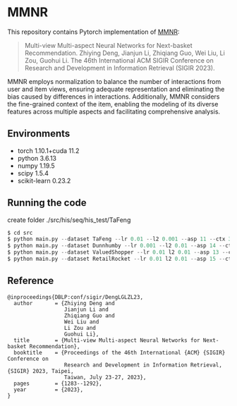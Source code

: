 # MMNR

This repository contains Pytorch implementation of [MMNR](https://dl.acm.org/doi/10.1145/3539618.3591738):

> Multi-view Multi-aspect Neural Networks for Next-basket Recommendation.
> Zhiying Deng, Jianjun Li, Zhiqiang Guo, Wei Liu, Li Zou, Guohui Li.
> The 46th International ACM SIGIR Conference on Research and Development in Information Retrieval (SIGIR 2023).

MMNR employs normalization to balance the number of interactions from user and item views, ensuring adequate representation and eliminating the bias caused by differences in interactions. Additionally, MMNR considers the fine-grained context of the item, enabling the modeling of its diverse features across multiple aspects and facilitating comprehensive analysis.
## Environments

- torch 1.10.1+cuda 11.2
- python 3.6.13
- numpy 1.19.5
- scipy 1.5.4
- scikit-learn 0.23.2

## Running the code
create folder ./src/his/seq/his_test/TaFeng
```python
$ cd src
$ python main.py --dataset TaFeng --lr 0.01 --l2 0.001 --asp 11 --ctx 3 --decay 0.6 --h1 5 --h2 5 --batch_size 100 --dim 32 --isTrain 0
$ python main.py --dataset Dunnhumby --lr 0.001 --l2 0.01 --asp 14 --ctx 3 --decay 0.6 --h1 5 --h2 5 --batch_size 100 --dim 32 --isTrain 0
$ python main.py --dataset ValuedShopper --lr 0.01 l2 0.01 --asp 13 --ctx 3 --decay 0.6 --h1 5 --h2 5 --batch_size 100 --dim 32 --isTrain 0
$ python main.py --dataset RetailRocket --lr 0.01 l2 0.01 --asp 15 --ctx 3 --decay 0.6 --h1 5 --h2 5 --batch_size 100 --dim 32 --isTrain 0
```

## Reference

```
@inproceedings{DBLP:conf/sigir/DengLGLZL23,
  author       = {Zhiying Deng and
                  Jianjun Li and
                  Zhiqiang Guo and
                  Wei Liu and
                  Li Zou and
                  Guohui Li},
  title        = {Multi-view Multi-aspect Neural Networks for Next-basket Recommendation},
  booktitle    = {Proceedings of the 46th International {ACM} {SIGIR} Conference on
                  Research and Development in Information Retrieval, {SIGIR} 2023, Taipei,
                  Taiwan, July 23-27, 2023},
  pages        = {1283--1292},
  year         = {2023},
}
```


